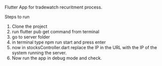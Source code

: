 Flutter App for tradewatch recuritment process.

Steps to run
1. Clone the project
2. run flutter pub get command from terminal
3. go to server folder
4. in terminal type npm run start and press enter
5. now in stocksController.dart replace the IP in the URL with the IP of the system running the server.
6. Now run the app in debug mode and check.

